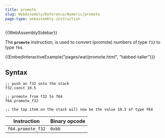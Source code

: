 ```yaml
---
title: promote
slug: WebAssembly/Reference/Numeric/promote
page-type: webassembly-instruction
---
```


{{WebAssemblySidebar}}

The **`promote`** instruction, is used to convert (promote) numbers of type `f32` to type `f64`.

{{EmbedInteractiveExample("pages/wat/promote.html", "tabbed-taller")}}

## Syntax

```wasm
;; push an f32 onto the stack
f32.const 10.5

;; promote from f32 to f64
f64.promote_f32

;; the top item on the stack will now be the value 10.5 of type f64
```

| Instruction       | Binary opcode |
| ----------------- | ------------- |
| `f64.promote_f32` | `0xbb`        |
